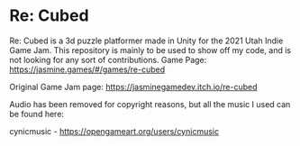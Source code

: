 # Re: Cubed

Re: Cubed is a 3d puzzle platformer made in Unity for the 2021 Utah Indie Game Jam. This repository is mainly to be used to show off my code, and is not looking for any sort of contributions.
Game Page: https://jasmine.games/#/games/re-cubed

Original Game Jam page: https://jasminegamedev.itch.io/re-cubed



Audio has been removed for copyright reasons, but all the music I used can be found here:

cynicmusic - https://opengameart.org/users/cynicmusic
